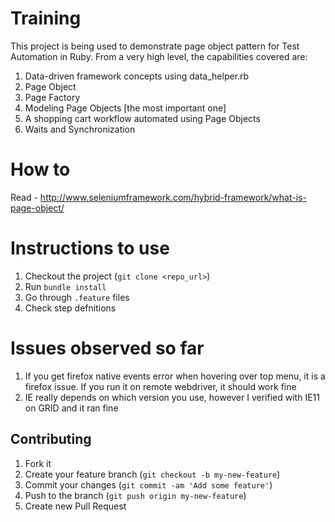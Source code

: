 Training
========

This project is being used to demonstrate page object pattern for Test Automation in Ruby. From a very high level, the capabilities covered are:  
1. Data-driven framework concepts using data_helper.rb  
2. Page Object
3. Page Factory
4. Modeling Page Objects [the most important one]
5. A shopping cart workflow automated using Page Objects
6. Waits and Synchronization

How to
=======
Read - http://www.seleniumframework.com/hybrid-framework/what-is-page-object/  


Instructions to use
=====================

1. Checkout the project (`git clone <repo_url>`)
2. Run `bundle install`
3. Go through `.feature` files
4. Check step defnitions  

Issues observed so far
=========================

1. If you get firefox native events error when hovering over top menu, it is a firefox issue. If you run it on remote webdriver, it should work fine  
2. IE really depends on which version you use, however I verified with IE11 on GRID and it ran fine


## Contributing

1. Fork it
2. Create your feature branch (`git checkout -b my-new-feature`)
3. Commit your changes (`git commit -am 'Add some feature'`)
4. Push to the branch (`git push origin my-new-feature`)
5. Create new Pull Request
